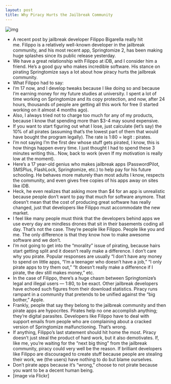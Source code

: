 ```yaml
---
layout: post
title: Why Piracy Hurts the Jailbreak Community
---
```

![img](http://media.idownloadblog.com/wp-content/uploads/2011/12/5062096969_398af6cf1e_z-e1322859944158.jpg)
* A recent post by jailbreak developer Filippo Bigarella really hit me. Filippo is a relatively well-known developer in the jailbreak community, and his most recent app, Springtomize 2, has been making huge splashes since its public release yesterday.
* We have a great relationship with Filippo at iDB, and I consider him a friend. He’s a good guy who makes incredible software. His stance on pirating Springtomize says a lot about how piracy hurts the jailbreak community.
* What Filippo had to say:
* I’m 17 now, and I develop tweaks because I like doing so and because I’m earning money for my future studies at university. I spent a lot of time working on Springtomize and its copy protection, and now, after 24 hours, thousands of people are getting all this work for free (I started working on it almost 4 months ago).
* Also, I always tried not to charge too much for any of my products, because I know that spending more than $3-4 may sound expensive.
* If you want to start figuring out what I lose, just calculate (let’s say) the 10% of all pirates (assuming that’s the lowest part of them that would have bought the program legally). The rate is 1:80 = legit : pirates.
* I’m not saying I’m the first dev whose stuff gets pirated, I know, this is how things happen every time. I just thought I had to spend these 3 minutes writing this.. Now, back to work (even If my motivation is really low at the moment).
* Here’s a 17 year-old genius who makes jailbreak apps (PasswordPilot, SMSPlus, FlashLock, Springtomize, etc.) to help pay for his future schooling. He behaves more maturely than most adults I know, respects the community, and even gives free copies of his apps away on sites like iDB.
* Heck, he even realizes that asking more than $4 for an app is unrealistic because people don’t want to pay that much for software anymore. That doesn’t mean that the cost of producing great software has really changed, just that developers like Filippo must accommodate the new market.
* I feel like many people must think that the developers behind apps we use every day are mindless drones that sit in their basements coding all day. That’s not the case. They’re people like Filippo. People like you and me. The only difference is that they know how to make awesome software and we don’t.
* I’m not going to get into the “morality” issue of pirating, because hairs start getting split and it doesn’t really make a difference. I don’t care why you pirate. Popular responses are usually “I don’t have any money to spend on little apps, “I’m a teenager who doesn’t have a job,” “I only pirate apps to try them out,” “It doesn’t really make a difference if I pirate, the dev still makes money,” etc.
* In the case of Filippo, there’s a huge chasm between Springtomize’s legal and illegal users — 1:80, to be exact. Other jailbreak developers have echoed such figures from their download statistics. Piracy runs rampant in a community that pretends to be unified against the “big bother,” Apple.
* Frankly, people that say they belong to the jailbreak community and then pirate apps are hypocrites. Pirates help no one accomplish anything; they’re digital parasites. Developers like Filippo have to deal with support emails from people who are complaining about a cracked version of Springtomize malfunctioning. That’s wrong.
* If anything, Filippo’s last statement should hit home the most. Piracy doesn’t just steal the product of hard work, but it also demotivates. If, like me, you’re waiting for the “next big thing” from the jailbreak community, piracy could very well be the reason. If brilliant developers like Filippo are discouraged to create stuff because people are stealing their work, we (the users) have nothing to do but blame ourselves.
* Don’t pirate apps because it’s “wrong,” choose to not pirate because you want to be a decent human being.
* [image via Flickr]

